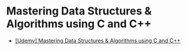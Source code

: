 # Mastering Data Structures & Algorithms using C and C++


- [[Udemy] Mastering Data Structures & Algorithms using C and C++](https://www.udemy.com/course/datastructurescncpp/?couponCode=NEWYEARCAREER)